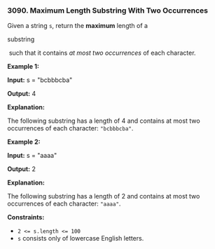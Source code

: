 ### 3090\. Maximum Length Substring With Two Occurrences

Given a string `s`, return the **maximum** length of a

substring

 such that it contains _at most two occurrences_ of each character.

**Example 1:**

**Input:** s = "bcbbbcba"

**Output:** 4

**Explanation:**

The following substring has a length of 4 and contains at most two occurrences of each character: `"bcbbbcba"`.

**Example 2:**

**Input:** s = "aaaa"

**Output:** 2

**Explanation:**

The following substring has a length of 2 and contains at most two occurrences of each character: `"aaaa"`.

**Constraints:**

*   `2 <= s.length <= 100`
*   `s` consists only of lowercase English letters.

